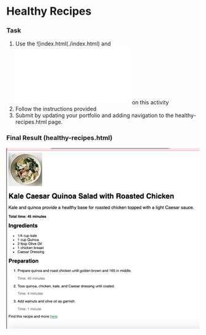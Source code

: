 # Healthy Recipes

### Task
1. Use the ![index.html(./index.html) and ![style.css](./style.css) on this activity
2. Follow the instructions provided
3. Submit by updating your portfolio and adding navigation to the healthy-recipes.html page.

### Final Result (healthy-recipes.html)

![healthy-recipes-result](./healthy-recipes-result.png)
